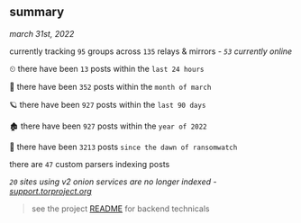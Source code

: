 
## summary
_march 31st, 2022_

currently tracking `95` groups across `135` relays & mirrors - _`53` currently online_

⏲ there have been `13` posts within the `last 24 hours`

🦈 there have been `352` posts within the `month of march`

🪐 there have been `927` posts within the `last 90 days`

🏚 there have been `927` posts within the `year of 2022`

🦕 there have been `3213` posts `since the dawn of ransomwatch`

there are `47` custom parsers indexing posts

_`20` sites using v2 onion services are no longer indexed - [support.torproject.org](https://support.torproject.org/onionservices/v2-deprecation/)_

> see the project [README](https://github.com/thetanz/ransomwatch#ransomwatch--) for backend technicals
